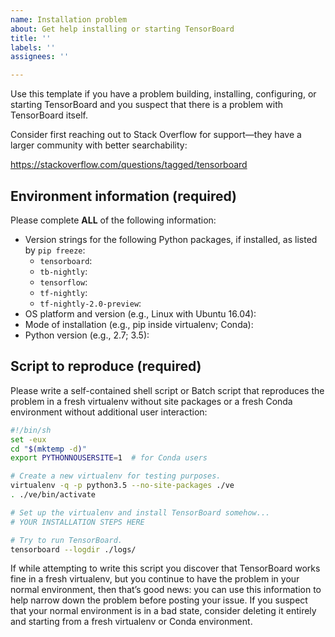 ```yaml
---
name: Installation problem
about: Get help installing or starting TensorBoard
title: ''
labels: ''
assignees: ''

---
```


Use this template if you have a problem building, installing,
configuring, or starting TensorBoard and you suspect that there is a
problem with TensorBoard itself.

Consider first reaching out to Stack Overflow for support—they have a
larger community with better searchability:

<https://stackoverflow.com/questions/tagged/tensorboard>

## Environment information (required)

Please complete **ALL** of the following information:

  - Version strings for the following Python packages, if installed, as
    listed by `pip freeze`:
      - `tensorboard`:
      - `tb-nightly`:
      - `tensorflow`:
      - `tf-nightly`:
      - `tf-nightly-2.0-preview`:
  - OS platform and version (e.g., Linux with Ubuntu 16.04):
  - Mode of installation (e.g., pip inside virtualenv; Conda):
  - Python version (e.g., 2.7; 3.5):

## Script to reproduce (required)

Please write a self-contained shell script or Batch script that
reproduces the problem in a fresh virtualenv without site packages or a
fresh Conda environment without additional user interaction:

```sh
#!/bin/sh
set -eux
cd "$(mktemp -d)"
export PYTHONNOUSERSITE=1  # for Conda users

# Create a new virtualenv for testing purposes.
virtualenv -q -p python3.5 --no-site-packages ./ve
. ./ve/bin/activate

# Set up the virtualenv and install TensorBoard somehow...
# YOUR INSTALLATION STEPS HERE

# Try to run TensorBoard.
tensorboard --logdir ./logs/
```

If while attempting to write this script you discover that TensorBoard
works fine in a fresh virtualenv, but you continue to have the problem
in your normal environment, then that’s good news: you can use this
information to help narrow down the problem before posting your issue.
If you suspect that your normal environment is in a bad state, consider
deleting it entirely and starting from a fresh virtualenv or Conda
environment.

